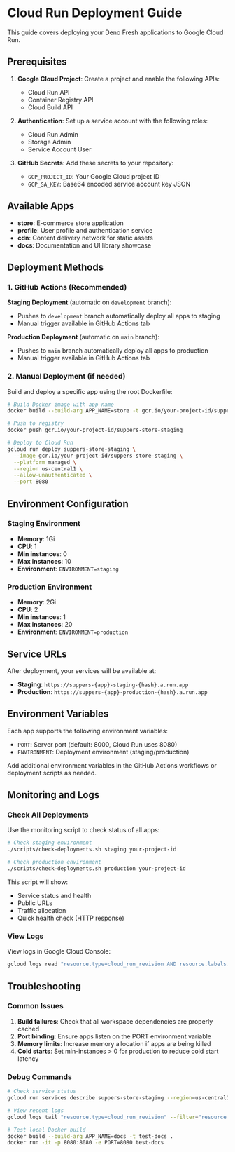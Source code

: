 # Cloud Run Deployment Guide

This guide covers deploying your Deno Fresh applications to Google Cloud Run.

## Prerequisites

1. **Google Cloud Project**: Create a project and enable the following APIs:
   - Cloud Run API
   - Container Registry API
   - Cloud Build API

2. **Authentication**: Set up a service account with the following roles:
   - Cloud Run Admin
   - Storage Admin
   - Service Account User

3. **GitHub Secrets**: Add these secrets to your repository:
   - `GCP_PROJECT_ID`: Your Google Cloud project ID
   - `GCP_SA_KEY`: Base64 encoded service account key JSON

## Available Apps

- **store**: E-commerce store application
- **profile**: User profile and authentication service
- **cdn**: Content delivery network for static assets
- **docs**: Documentation and UI library showcase

## Deployment Methods

### 1. GitHub Actions (Recommended)

**Staging Deployment** (automatic on `development` branch):
- Pushes to `development` branch automatically deploy all apps to staging
- Manual trigger available in GitHub Actions tab

**Production Deployment** (automatic on `main` branch):
- Pushes to `main` branch automatically deploy all apps to production
- Manual trigger available in GitHub Actions tab

### 2. Manual Deployment (if needed)

Build and deploy a specific app using the root Dockerfile:
```bash
# Build Docker image with app name
docker build --build-arg APP_NAME=store -t gcr.io/your-project-id/suppers-store-staging .

# Push to registry
docker push gcr.io/your-project-id/suppers-store-staging

# Deploy to Cloud Run
gcloud run deploy suppers-store-staging \
  --image gcr.io/your-project-id/suppers-store-staging \
  --platform managed \
  --region us-central1 \
  --allow-unauthenticated \
  --port 8080
```

## Environment Configuration

### Staging Environment
- **Memory**: 1Gi
- **CPU**: 1
- **Min instances**: 0
- **Max instances**: 10
- **Environment**: `ENVIRONMENT=staging`

### Production Environment
- **Memory**: 2Gi
- **CPU**: 2
- **Min instances**: 1
- **Max instances**: 20
- **Environment**: `ENVIRONMENT=production`

## Service URLs

After deployment, your services will be available at:
- **Staging**: `https://suppers-{app}-staging-{hash}.a.run.app`
- **Production**: `https://suppers-{app}-production-{hash}.a.run.app`

## Environment Variables

Each app supports the following environment variables:
- `PORT`: Server port (default: 8000, Cloud Run uses 8080)
- `ENVIRONMENT`: Deployment environment (staging/production)

Add additional environment variables in the GitHub Actions workflows or deployment scripts as needed.

## Monitoring and Logs

### Check All Deployments
Use the monitoring script to check status of all apps:
```bash
# Check staging environment
./scripts/check-deployments.sh staging your-project-id

# Check production environment  
./scripts/check-deployments.sh production your-project-id
```

This script will show:
- Service status and health
- Public URLs
- Traffic allocation
- Quick health check (HTTP response)

### View Logs
View logs in Google Cloud Console:
```bash
gcloud logs read "resource.type=cloud_run_revision AND resource.labels.service_name=suppers-store-staging" --limit 50
```

## Troubleshooting

### Common Issues

1. **Build failures**: Check that all workspace dependencies are properly cached
2. **Port binding**: Ensure apps listen on the PORT environment variable
3. **Memory limits**: Increase memory allocation if apps are being killed
4. **Cold starts**: Set min-instances > 0 for production to reduce cold start latency

### Debug Commands

```bash
# Check service status
gcloud run services describe suppers-store-staging --region=us-central1

# View recent logs
gcloud logs tail "resource.type=cloud_run_revision" --filter="resource.labels.service_name=suppers-store-staging"

# Test local Docker build
docker build --build-arg APP_NAME=docs -t test-docs .
docker run -it -p 8080:8080 -e PORT=8080 test-docs
```
